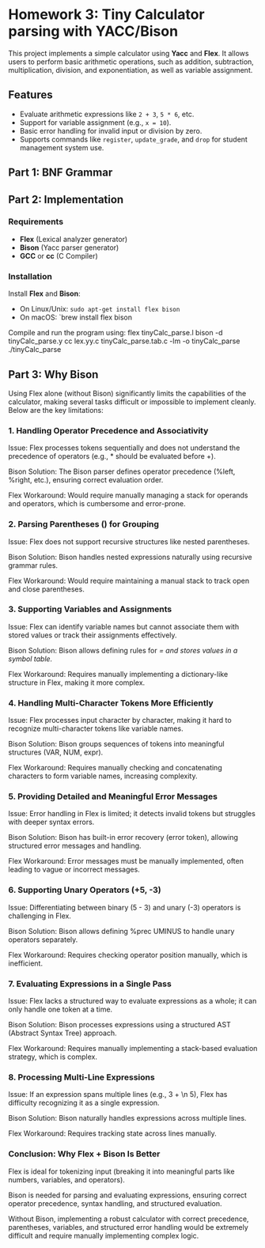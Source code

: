 # Homework 3: Tiny Calculator parsing with YACC/Bison

This project implements a simple calculator using **Yacc** and **Flex**. It allows users to perform basic arithmetic operations, such as addition, subtraction, multiplication, division, and exponentiation, as well as variable assignment.

## Features
- Evaluate arithmetic expressions like `2 + 3`, `5 * 6`, etc.
- Support for variable assignment (e.g., `x = 10`).
- Basic error handling for invalid input or division by zero.
- Supports commands like `register`, `update_grade`, and `drop` for student management system use.

## Part 1: BNF Grammar

## Part 2: Implementation

### Requirements
- **Flex** (Lexical analyzer generator)
- **Bison** (Yacc parser generator)
- **GCC** or **cc** (C Compiler)

### Installation

Install **Flex** and **Bison**:
   - On Linux/Unix: `sudo apt-get install flex bison`
   - On macOS: `brew install flex bison

Compile and run the program using:
flex tinyCalc_parse.l
bison -d tinyCalc_parse.y
cc lex.yy.c tinyCalc_parse.tab.c -lm -o tinyCalc_parse
./tinyCalc_parse

## Part 3: Why Bison

Using Flex alone (without Bison) significantly limits the capabilities of the calculator, making several tasks difficult or impossible to implement cleanly. Below are the key limitations:

### 1. Handling Operator Precedence and Associativity

Issue: Flex processes tokens sequentially and does not understand the precedence of operators (e.g., * should be evaluated before +).

Bison Solution: The Bison parser defines operator precedence (%left, %right, etc.), ensuring correct evaluation order.

Flex Workaround: Would require manually managing a stack for operands and operators, which is cumbersome and error-prone.

### 2. Parsing Parentheses () for Grouping

Issue: Flex does not support recursive structures like nested parentheses.

Bison Solution: Bison handles nested expressions naturally using recursive grammar rules.

Flex Workaround: Would require maintaining a manual stack to track open and close parentheses.

### 3. Supporting Variables and Assignments

Issue: Flex can identify variable names but cannot associate them with stored values or track their assignments effectively.

Bison Solution: Bison allows defining rules for <VAR> = <expr> and stores values in a symbol table.

Flex Workaround: Requires manually implementing a dictionary-like structure in Flex, making it more complex.

### 4. Handling Multi-Character Tokens More Efficiently

Issue: Flex processes input character by character, making it hard to recognize multi-character tokens like variable names.

Bison Solution: Bison groups sequences of tokens into meaningful structures (VAR, NUM, expr).

Flex Workaround: Requires manually checking and concatenating characters to form variable names, increasing complexity.

### 5. Providing Detailed and Meaningful Error Messages

Issue: Error handling in Flex is limited; it detects invalid tokens but struggles with deeper syntax errors.

Bison Solution: Bison has built-in error recovery (error token), allowing structured error messages and handling.

Flex Workaround: Error messages must be manually implemented, often leading to vague or incorrect messages.

### 6. Supporting Unary Operators (+5, -3)

Issue: Differentiating between binary (5 - 3) and unary (-3) operators is challenging in Flex.

Bison Solution: Bison allows defining %prec UMINUS to handle unary operators separately.

Flex Workaround: Requires checking operator position manually, which is inefficient.

### 7. Evaluating Expressions in a Single Pass

Issue: Flex lacks a structured way to evaluate expressions as a whole; it can only handle one token at a time.

Bison Solution: Bison processes expressions using a structured AST (Abstract Syntax Tree) approach.

Flex Workaround: Requires manually implementing a stack-based evaluation strategy, which is complex.

### 8. Processing Multi-Line Expressions

Issue: If an expression spans multiple lines (e.g., 3 + \n 5), Flex has difficulty recognizing it as a single expression.

Bison Solution: Bison naturally handles expressions across multiple lines.

Flex Workaround: Requires tracking state across lines manually.

### Conclusion: Why Flex + Bison Is Better

Flex is ideal for tokenizing input (breaking it into meaningful parts like numbers, variables, and operators).

Bison is needed for parsing and evaluating expressions, ensuring correct operator precedence, syntax handling, and structured evaluation.

Without Bison, implementing a robust calculator with correct precedence, parentheses, variables, and structured error handling would be extremely difficult and require manually implementing complex logic.
